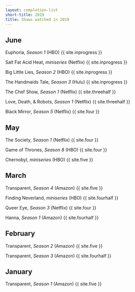 ```yaml
---
layout: completion-list
short-title: 2019
title: Shows watched in 2019
---
```

## June
Euphoria, _Season 1_ (HBO) {{ site.inprogress }}

Salt Fat Acid Heat, _miniseries_ (Netflix) {{ site.inprogress }}

Big Little Lies, _Season 2_ (HBO) {{ site.inprogress }}

The Handmaids Tale, _Season 3_ (Hulu) {{ site.inprogress }}

The Chef Show, _Season 1_ (Netflix) {{ site.threehalf }}

Love, Death, & Robots, _Season 1_ (Netflix) {{ site.threehalf }}

Black Mirror, _Season 5_ (Netflix) {{ site.four }}

## May
The Society, _Season 1_ (Netflix) {{ site.four }}

Game of Thrones, _Season 8_ (HBO) {{ site.four }}

Chernobyl, _miniseries_ (HBO) {{ site.five }}

## March
Transparent, _Season 4_ (Amazon) {{ site.five }}

Finding Neverland, _miniseries_ (HBO) {{ site.fourhalf }}

Queer Eye, _Season 3_ (Netflix) {{ site.four }}

Hanna, _Season 1_ (Amazon) {{ site.fourhalf }}

## February
Transparent, _Season 2_ (Amazon) {{ site.five }}

Transparent, _Season 3_ (Amazon) {{ site.fourhalf }}

## January
Transparent, _Season 1_ (Amazon) {{ site.five }}